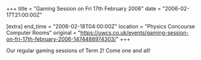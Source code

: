 +++
title = "Gaming Session on Fri 17th February 2006"
date = "2006-02-17T21:00:00Z"

[extra]
end_time = "2006-02-18T04:00:00Z"
location = "Physics Concourse Computer Rooms"
original = "https://uwcs.co.uk/events/gaming-session-on-fri-17th-february-2006-1474488974303/"
+++

Our regular gaming sessions of Term 2\! Come one and all\!

